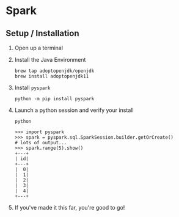 # Spark

## Setup / Installation

1. Open up a terminal

1. Install the Java Environment

    ```
    brew tap adoptopenjdk/openjdk
    brew install adoptopenjdk11
    ```

1. Install `pyspark`

    ```
    python -m pip install pyspark
    ```

1. Launch a python session and verify your install

    ```
    python

    >>> import pyspark
    >>> spark = pyspark.sql.SparkSession.builder.getOrCreate()
    # lots of output...
    >>> spark.range(5).show()
    +---+
    | id|
    +---+
    |  0|
    |  1|
    |  2|
    |  3|
    |  4|
    +---+
    ```

1. If you've made it this far, you're good to go!

